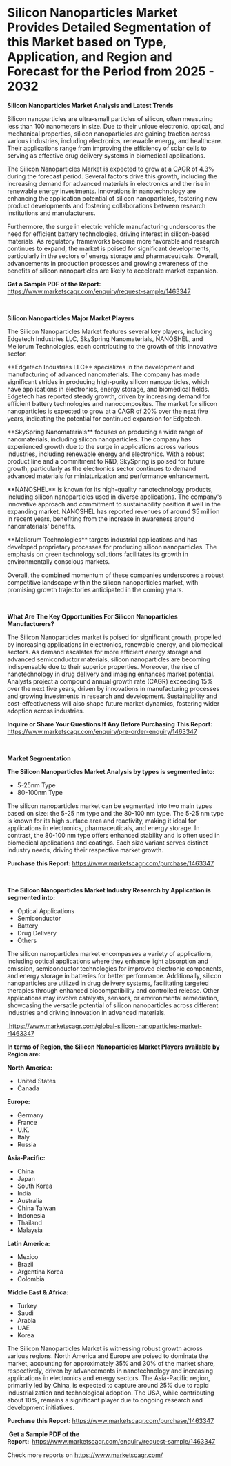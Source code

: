 <p><h1>Silicon Nanoparticles Market Provides Detailed Segmentation of this Market based on Type, Application, and Region and Forecast for the Period from 2025 - 2032</h1></p><p><strong>Silicon Nanoparticles Market Analysis and Latest Trends</strong></p>
<p><p>Silicon nanoparticles are ultra-small particles of silicon, often measuring less than 100 nanometers in size. Due to their unique electronic, optical, and mechanical properties, silicon nanoparticles are gaining traction across various industries, including electronics, renewable energy, and healthcare. Their applications range from improving the efficiency of solar cells to serving as effective drug delivery systems in biomedical applications.</p><p>The Silicon Nanoparticles Market is expected to grow at a CAGR of 4.3% during the forecast period. Several factors drive this growth, including the increasing demand for advanced materials in electronics and the rise in renewable energy investments. Innovations in nanotechnology are enhancing the application potential of silicon nanoparticles, fostering new product developments and fostering collaborations between research institutions and manufacturers.</p><p>Furthermore, the surge in electric vehicle manufacturing underscores the need for efficient battery technologies, driving interest in silicon-based materials. As regulatory frameworks become more favorable and research continues to expand, the market is poised for significant developments, particularly in the sectors of energy storage and pharmaceuticals. Overall, advancements in production processes and growing awareness of the benefits of silicon nanoparticles are likely to accelerate market expansion.</p></p>
<p><strong>Get a Sample PDF of the Report:&nbsp;</strong> <a href="https://www.marketscagr.com/enquiry/request-sample/1463347?utm_campaign=2465&utm_medium=2&utm_source=Github&utm_content=ia&utm_term=01042025&utm_id=silicon-nanoparticles">https://www.marketscagr.com/enquiry/request-sample/1463347</a></p>
<p>&nbsp;</p>
<p><strong>Silicon Nanoparticles Major Market Players</strong></p>
<p><p>The Silicon Nanoparticles Market features several key players, including Edgetech Industries LLC, SkySpring Nanomaterials, NANOSHEL, and Meliorum Technologies, each contributing to the growth of this innovative sector.</p><p>**Edgetech Industries LLC** specializes in the development and manufacturing of advanced nanomaterials. The company has made significant strides in producing high-purity silicon nanoparticles, which have applications in electronics, energy storage, and biomedical fields. Edgetech has reported steady growth, driven by increasing demand for efficient battery technologies and nanocomposites. The market for silicon nanoparticles is expected to grow at a CAGR of 20% over the next five years, indicating the potential for continued expansion for Edgetech.</p><p>**SkySpring Nanomaterials** focuses on producing a wide range of nanomaterials, including silicon nanoparticles. The company has experienced growth due to the surge in applications across various industries, including renewable energy and electronics. With a robust product line and a commitment to R&D, SkySpring is poised for future growth, particularly as the electronics sector continues to demand advanced materials for miniaturization and performance enhancement.</p><p>**NANOSHEL** is known for its high-quality nanotechnology products, including silicon nanoparticles used in diverse applications. The company's innovative approach and commitment to sustainability position it well in the expanding market. NANOSHEL has reported revenues of around $5 million in recent years, benefiting from the increase in awareness around nanomaterials' benefits.</p><p>**Meliorum Technologies** targets industrial applications and has developed proprietary processes for producing silicon nanoparticles. The emphasis on green technology solutions facilitates its growth in environmentally conscious markets. </p><p>Overall, the combined momentum of these companies underscores a robust competitive landscape within the silicon nanoparticles market, with promising growth trajectories anticipated in the coming years.</p></p>
<p>&nbsp;</p>
<p><strong>What Are The Key Opportunities For Silicon Nanoparticles Manufacturers?</strong></p>
<p><p>The Silicon Nanoparticles market is poised for significant growth, propelled by increasing applications in electronics, renewable energy, and biomedical sectors. As demand escalates for more efficient energy storage and advanced semiconductor materials, silicon nanoparticles are becoming indispensable due to their superior properties. Moreover, the rise of nanotechnology in drug delivery and imaging enhances market potential. Analysts project a compound annual growth rate (CAGR) exceeding 15% over the next five years, driven by innovations in manufacturing processes and growing investments in research and development. Sustainability and cost-effectiveness will also shape future market dynamics, fostering wider adoption across industries.</p></p>
<p><strong>Inquire or Share Your Questions If Any Before Purchasing This Report:</strong> <a href="https://www.marketscagr.com/enquiry/pre-order-enquiry/1463347?utm_campaign=2465&utm_medium=2&utm_source=Github&utm_content=ia&utm_term=01042025&utm_id=silicon-nanoparticles">https://www.marketscagr.com/enquiry/pre-order-enquiry/1463347</a></p>
<p>&nbsp;</p>
<p><strong>Market Segmentation</strong></p>
<p><strong>The Silicon Nanoparticles Market Analysis by types is segmented into:</strong></p>
<p><ul><li>5-25nm Type</li><li>80-100nm Type</li></ul></p>
<p><p>The silicon nanoparticles market can be segmented into two main types based on size: the 5-25 nm type and the 80-100 nm type. The 5-25 nm type is known for its high surface area and reactivity, making it ideal for applications in electronics, pharmaceuticals, and energy storage. In contrast, the 80-100 nm type offers enhanced stability and is often used in biomedical applications and coatings. Each size variant serves distinct industry needs, driving their respective market growth.</p></p>
<p><strong>Purchase this Report:&nbsp;</strong><a href="https://www.marketscagr.com/purchase/1463347?utm_campaign=2465&utm_medium=2&utm_source=Github&utm_content=ia&utm_term=01042025&utm_id=silicon-nanoparticles">https://www.marketscagr.com/purchase/1463347</a></p>
<p>&nbsp;</p>
<p><strong>The Silicon Nanoparticles Market Industry Research by Application is segmented into:</strong></p>
<p><ul><li>Optical Applications</li><li>Semiconductor</li><li>Battery</li><li>Drug Delivery</li><li>Others</li></ul></p>
<p><p>The silicon nanoparticles market encompasses a variety of applications, including optical applications where they enhance light absorption and emission, semiconductor technologies for improved electronic components, and energy storage in batteries for better performance. Additionally, silicon nanoparticles are utilized in drug delivery systems, facilitating targeted therapies through enhanced biocompatibility and controlled release. Other applications may involve catalysts, sensors, or environmental remediation, showcasing the versatile potential of silicon nanoparticles across different industries and driving innovation in advanced materials.</p></p>
<p><a href="https://www.marketscagr.com/global-silicon-nanoparticles-market-r1463347?utm_campaign=2465&utm_medium=2&utm_source=Github&utm_content=ia&utm_term=01042025&utm_id=silicon-nanoparticles">&nbsp;https://www.marketscagr.com/global-silicon-nanoparticles-market-r1463347</a></p>
<p><strong>In terms of Region, the Silicon Nanoparticles Market Players available by Region are:</strong></p>
<p>
    <p> <strong> North America: </strong>
        <ul>
            <li>United States</li>
            <li>Canada</li>
        </ul>
        </p> 
    <p> <strong> Europe: </strong>
        <ul>
            <li>Germany</li>
            <li>France</li>
            <li>U.K.</li>
            <li>Italy</li>
            <li>Russia</li>
        </ul>
        </p> 
    <p> <strong> Asia-Pacific: </strong>
        <ul>
            <li>China</li>
            <li>Japan</li>
            <li>South Korea</li>
            <li>India</li>
            <li>Australia</li>
            <li>China Taiwan</li>
            <li>Indonesia</li>
            <li>Thailand</li>
            <li>Malaysia</li>
        </ul>
        </p> 
    <p> <strong> Latin America: </strong>
        <ul>
            <li>Mexico</li>
            <li>Brazil</li>
            <li>Argentina Korea</li>
            <li>Colombia</li>
        </ul>
        </p> 
    <p> <strong> Middle East & Africa: </strong>
        <ul>
            <li>Turkey</li>
            <li>Saudi</li>
            <li>Arabia</li>
            <li>UAE</li>
            <li>Korea</li>
        </ul>
    </p>
    </p>
<p><p>The Silicon Nanoparticles Market is witnessing robust growth across various regions. North America and Europe are poised to dominate the market, accounting for approximately 35% and 30% of the market share, respectively, driven by advancements in nanotechnology and increasing applications in electronics and energy sectors. The Asia-Pacific region, primarily led by China, is expected to capture around 25% due to rapid industrialization and technological adoption. The USA, while contributing about 10%, remains a significant player due to ongoing research and development initiatives.</p></p>
<p><strong>Purchase this Report: </strong><a href="https://www.marketscagr.com/purchase/1463347?utm_campaign=2465&utm_medium=2&utm_source=Github&utm_content=ia&utm_term=01042025&utm_id=silicon-nanoparticles">https://www.marketscagr.com/purchase/1463347</a></p>
<p>&nbsp;<strong>Get a Sample PDF of the Report:&nbsp;&nbsp;</strong><a href="https://www.marketscagr.com/enquiry/request-sample/1463347?utm_campaign=2465&utm_medium=2&utm_source=Github&utm_content=ia&utm_term=01042025&utm_id=silicon-nanoparticles">https://www.marketscagr.com/enquiry/request-sample/1463347</a></p>
<p><strong></strong></p>
<p>Check more reports on <a href="https://www.marketscagr.com/?utm_campaign=2465&utm_medium=2&utm_source=Github&utm_content=ia&utm_term=01042025&utm_id=silicon-nanoparticles">https://www.marketscagr.com/</a></p>